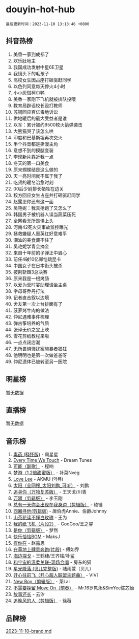 # douyin-hot-hub

`最后更新时间：2023-11-10 13:13:46 +0800`

## 抖音热榜

1. 美香一家到成都了
1. 欢乐肚地主
1. 我国成功发射中星6E卫星
1. 我镜头下的毛孩子
1. 高校女生因占座打砸驱赶同学
1. 以色列同意每天停火4小时
1. 小小灰斑柯尔鸭
1. 美香一家刚下飞机就被排队投喂
1. 教育局辟谣校长殴打教师
1. 苏钢回应百亿毒地诉讼
1. 供地暖后的最大受益者是谁
1. 以军：累计被约9500枚火箭弹袭击
1. 大熊猫哭了该怎么哄
1. 印度和巴基斯坦再次交火
1. 半个抖音都是撕漫主角
1. 意想不到的摸腿变装
1. 李现新片靠近我一点
1. 冬天的第一口美食
1. 原来蝴蝶结是这么做的
1. 天一亮时间就不属于我了
1. 吃货的暖冬治愈时刻
1. 00后少尉排长牺牲在边关
1. 校方回应女生占座并打砸驱赶同学
1. 赵露思你还有这一面
1. 吴艳妮：我真抢跑了又怎么了
1. 韩国男子被机器人误当蔬菜压死
1. 全网看无所畏惧上头
1. 河南42死火灾事故监控曝光
1. 拯救嫌疑人惠英红好意难平
1. 潮汕的美食藏不住了
1. 吴艳妮学青会摘金
1. 来自十年前的子弹正中眉心
1. 前任4破10亿郑恺跳昆卡
1. 中国女子在日本街头被杀
1. 披荆斩棘3总决赛
1. 原来我是一根烤肠
1. 以爱为营时宴助理请坐主桌
1. 字母哥乔丹打法
1. 记者直击叙以边境
1. 舍友第一次上台排面有了
1. 菠萝烤牛肉的做法
1. 仲尼遇难事件梳理
1. 弹古筝培养的气质
1. 张译无价之宝上映
1. 雪花剪纸教程来啦
1. 一点点闭店潮
1. 无所畏惧骚扰案施暴者猖狂
1. 他明明也是第一次做爸爸呀
1. 仲尼遗体已被转至另一医院

## 明星榜

暂无数据

## 直播榜

暂无数据

## 音乐榜

1. [毒药 (释怀版)](https://sf3-cdn-tos.douyinstatic.com/obj/tos-cn-ve-2774/oYILMEAzspdZBIzy4frJNB8ZHPHWAhiwowd4Ad) - 周星星
1. [Every Time We Touch](https://sf3-cdn-tos.douyinstatic.com/obj/tos-cn-ve-2774/ogN6lUKQeBBfEVhIOMikG1CcJjugxk1tztZyhP) - Dream Tunes
1. [可能（副歌）](https://sf3-cdn-tos.douyinstatic.com/obj/tos-cn-ve-2774/cde1731888894259b333569393c2fb51) - 程响
1. [梦游（1.2倍甜蜜版）](https://sf3-cdn-tos.douyinstatic.com/obj/tos-cn-ve-2774/o4gyAUm8hwufoEABmwVIiQtHsFuGzAEEWtNMzo) - 补菜Nveg
1. [Love Lee](https://sf3-cdn-tos.douyinstatic.com/obj/tos-cn-ve-2774/o05GbkJGbCBTdDnMtB0fwOYgkeZp23vrWQDQBS) - AKMU (악뮤)
1. [太阳（全网搜_太阳刘鹏_可听）](https://sf3-cdn-tos.douyinstatic.com/obj/tos-cn-ve-2774/ogWbyIQnlBFImVbeDocRdCIYtBHlbJXgfZMvgz) - 刘鹏
1. [追寻你（万物复苏版）](https://sf6-cdn-tos.douyinstatic.com/obj/tos-cn-ve-2774/oYeAZJsbjIDit9APmBg8u6uDUQnHmoCf3gbo74) - 王天戈/川青
1. [万疆（剪辑版）](https://sf3-cdn-tos.douyinstatic.com/obj/tos-cn-ve-2774/ooG7oVgFlDTelKCjCsTTobQvbdtj1BBQXnfZd8) - 李玉刚
1. [总有一天你会出现在我身边（剪辑版）](https://sf3-cdn-tos.douyinstatic.com/obj/tos-cn-ve-2774/oMLsHwhWW7CYoAhoWB9EXUQIzNBsfAJxpAoxCU) - 棱镜
1. [西厢寻他(剪辑版)](https://sf3-cdn-tos.douyinstatic.com/obj/tos-cn-ve-2774/oUsAVfAQKlRNxEv5qxvIB8o5qmIWUcXbzJKJhw) - 唐伯虎Annie、伯爵Johnny
1. [山茶花读不懂白玫瑰](https://sf3-cdn-tos.douyinstatic.com/obj/tos-cn-ve-2774/osfn8B7DktrRHEPJgPCfDbw7QDQEkwC16BxZg9) - 王为
1. [我的纸飞机（片段2）](https://sf6-cdn-tos.douyinstatic.com/obj/tos-cn-ve-2774/oM2ZrKcg2CD5AeRB2gkeXOFB1IxAGJdZPazYHf) - GooGoo/王之睿
1. [是你（剪辑版）](https://sf6-cdn-tos.douyinstatic.com/obj/tos-cn-ve-2774/46019dae783c4c969944217fe1cfafc4) - 梦然
1. [快乐恰恰BGM](https://sf3-cdn-tos.douyinstatic.com/obj/tos-cn-ve-2774/07b173ca7d2f40f3ba0b97ac7fa3a44a) - MaksJ
1. [有你在](https://sf6-cdn-tos.douyinstatic.com/obj/tos-cn-ve-2774/o8zImmNsI8B0yfAW5FKAB1oBhkMAlIrwsZEi1V) - 赵露思
1. [在草地上肆意奔跑(片段)](https://sf3-cdn-tos.douyinstatic.com/obj/tos-cn-ve-2774/8831d494742f45dabdfa8adb8b817259) - 傅如乔
1. [海边探戈](https://sf6-cdn-tos.douyinstatic.com/obj/tos-cn-ve-2774/os9gE0VQCGqt6VQkZDyBBYvfSDY0QFe3vVmubn) - 王鹤棣/王齐铭/朴鲨
1. [和宇宙的温柔关联-现场合唱](https://sf3-cdn-tos.douyinstatic.com/obj/tos-cn-ve-2774/o0hONGDYQBgk0e5bqDeQOonVmncA6tC2nBwZLT) - 房东的猫
1. [星光降落 (贝儿完整版)](https://sf3-cdn-tos.douyinstatic.com/obj/tos-cn-ve-2774/okwB9hAwyAtsFFkFBzAX1hOOfQuIoMNs0W2Mwr) - 陆雨萱（贝儿）
1. [开心往前飞（开心超人联盟主题曲）](https://sf3-cdn-tos.douyinstatic.com/obj/tos-cn-ve-2774/9d8fb7c82cf1421fb93a9fe925275e0a) - VIVI
1. [New Boy（剪辑版）](https://sf3-cdn-tos.douyinstatic.com/obj/tos-cn-ve-2774/oAozkaGFcPxBerw7nBQfYf8z6CgCZAblDka2cl) - 莱Lai
1. [不需要挽留 Move On（前奏）](https://sf6-cdn-tos.douyinstatic.com/obj/tos-cn-ve-2774/ooCBhgCCkF4nExzQL9WZSUbitfA8IsDkgQIYhe) - Mr.16罗隽永&SimYee陈芯怡
1. [故事还长](https://sf3-cdn-tos.douyinstatic.com/obj/tos-cn-ve-2774/30a26758c8594f0ab81ac675c33ee2c5) - 云汐
1. [追晚风的人（剪辑版）](https://sf6-cdn-tos.douyinstatic.com/obj/tos-cn-ve-2774/560835060af84ac29cd5c12e2a98f7eb) - 徐薇

## 品牌榜

[2023-11-10-brand.md](2023-11-10-brand.md)
